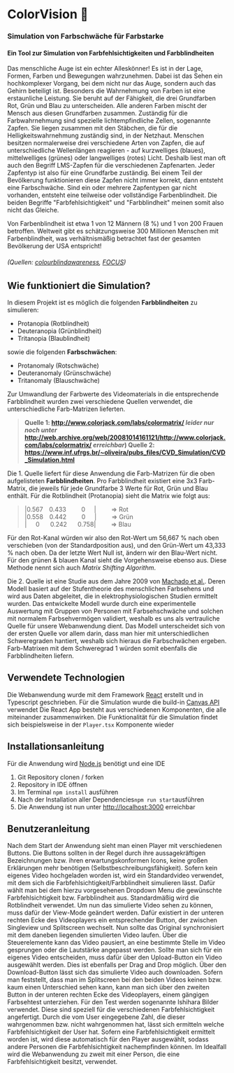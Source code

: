 # ColorVision 🎨 

### **Simulation von Farbschwäche für Farbstarke**
#### Ein Tool zur Simulation von Farbfehlsichtigkeiten und Farbblindheiten

Das menschliche Auge ist ein echter Alleskönner! Es ist in der Lage, Formen, Farben und Bewegungen wahrzunehmen. Dabei ist das Sehen ein hochkomplexer Vorgang, bei dem nicht nur das Auge, sondern auch das Gehirn beteiligt ist. Besonders die Wahrnehmung von Farben ist eine erstaunliche Leistung. Sie beruht auf der Fähigkeit, die drei Grundfarben Rot, Grün und Blau zu unterscheiden. Alle anderen Farben mischt der Mensch aus diesen Grundfarben zusammen. Zuständig für die Farbwahrnehmung sind spezielle lichtempfindliche Zellen, sogenannte Zapfen. Sie liegen zusammen mit den Stäbchen, die für die Helligkeitswahrnehmung zuständig sind, in der Netzhaut.
Menschen besitzen normalerweise drei verschiedene Arten von Zapfen, die auf unterschiedliche Wellenlängen reagieren - auf kurzwelliges (blaues), mittelwelliges (grünes) oder langwelliges (rotes) Licht. Deshalb liest man oft auch den Begriff LMS-Zapfen für die verschiedenen Zapfenarten. Jeder Zapfentyp ist also für eine Grundfarbe zuständig. Bei einem Teil der Bevölkerung funktionieren diese Zapfen nicht immer korrekt, dann entsteht eine Farbschwäche. Sind ein oder mehrere Zapfentypen gar nicht vorhanden, entsteht eine teilweise oder vollständige Farbenblindheit. Die beiden Begriffe "Farbfehlsichtigkeit" und "Farbblindheit" meinen somit also nicht das Gleiche. 

Von Farbenblindheit ist etwa 1 von 12 Männern (8 %) und 1 von 200 Frauen betroffen. Weltweit gibt es schätzungsweise 300 Millionen Menschen mit Farbenblindheit, was verhältnismäßig betrachtet fast der gesamten Bevölkerung der USA entspricht! 
###### (Quellen: [colourblindawareness](https://www.colourblindawareness.org/colour-blindness/types-of-colour-blindness/), [FOCUS](https://focus-arztsuche.de/magazin/gesundheitswissen/farbfehlsichtigkeit-und-farbenblindheit-erkennen))

## Wie funktioniert die Simulation?

In diesem Projekt ist es möglich die folgenden **Farbblindheiten** zu simulieren:
- Protanopia (Rotblindheit)
- Deuteranopia (Grünblindheit)
- Tritanopia (Blaublindheit)

sowie die folgenden **Farbschwächen**:

- Protanomaly (Rotschwäche)
- Deuteranomaly (Grünschwäche)
- Tritanomaly (Blauschwäche)

Zur Umwandlung der Farbwerte des Videomaterials in die entsprechende Farbblindheit wurden zwei verschiedene Quellen verwendet, die unterschiedliche Farb-Matrizen lieferten. 

> **Quelle 1: http://www.colorjack.com/labs/colormatrix/ _leider nur noch unter_ http://web.archive.org/web/20081014161121/http://www.colorjack.com/labs/colormatrix/ _erreichbar_)
Quelle 2: https://www.inf.ufrgs.br/~oliveira/pubs_files/CVD_Simulation/CVD_Simulation.html**

Die 1. Quelle liefert für diese Anwendung die Farb-Matrizen für die oben aufgelisteten **Farbblindheiten**. Pro Farbblindheit existiert eine 3x3 Farb-Matrix, die jeweils für jede Grundfarbe 3 Werte für Rot, Grün und Blau enthält. 
Für die Rotblindheit (Protanopia) sieht die Matrix wie folgt aus:
> |0.567 ⠀0.433 ⠀⠀⠀0⠀⠀|  ⠀⠀⠀=> Rot  <br />
|0.558 ⠀0.442 ⠀⠀⠀0⠀⠀|⠀⠀  ⠀=> Grün <br />
|⠀⠀0 ⠀⠀0.242 ⠀⠀0.758| ⠀⠀⠀=> Blau

Für den Rot-Kanal würden wir also den Rot-Wert um 56,667 % nach oben verschieben (von der Standardposition aus), und den Grün-Wert um 43,333 % nach oben. Da der letzte Wert Null ist, ändern wir den Blau-Wert nicht. Für den grünen & blauen Kanal sieht die Vorgehensweise ebenso aus. Diese Methode nennt sich auch _Matrix Shifting Algorithm_. 

Die 2. Quelle ist eine Studie aus dem Jahre 2009 von [Machado et al.](https://www.inf.ufrgs.br/~oliveira/pubs_files/CVD_Simulation/CVD_Simulation.html). Deren Modell basiert auf der Stufentheorie des menschlichen Farbsehens und wird aus Daten abgeleitet, die in elektrophysiologischen Studien ermittelt wurden. Das entwickelte Modell wurde durch eine experimentelle Auswertung mit Gruppen von Personen mit Farbsehschwäche und solchen mit normalem Farbsehvermögen validiert, weshalb es uns als vertrauliche Quelle für unsere Webanwendung dient.
Das Modell unterscheidet sich von der ersten Quelle vor allem darin, dass man hier mit unterschiedlichen Schweregraden hantiert, weshalb sich hieraus die Farbschwächen ergeben. Farb-Matrixen mit dem Schweregrad 1 würden somit ebenfalls die Farbblindheiten liefern.

## Verwendete Technologien

Die Webanwendung wurde mit dem Framework [React](https://reactjs.org/) erstellt und in Typescript geschrieben. Für die Simulation wurde die build-in [Canvas API](https://developer.mozilla.org/en-US/docs/Web/API/Canvas_API) verwendet
Die React App besteht aus verschiedenen Komponenten, die alle miteinander zusammenwirken. Die Funktionalität für die Simulation findet sich beispielsweise in der `Player.tsx` Komponente wieder

## Installationsanleitung
Für die Anwendung wird [Node.js](https://nodejs.org/en/) benötigt und eine IDE

1. Git Repository clonen / forken
2. Repository in IDE öffnen
3. Im Terminal `npm install` ausführen
4. Nach der Installation aller Dependencies`npm run start`ausführen
5. Die Anwendung ist nun unter [http://localhost:3000](http://localhost:3000) erreichbar

## Benutzeranleitung
Nach dem Start der Anwendung sieht man einen Player mit verschiedenen Buttons. Die Buttons sollten in der Regel durch ihre aussagekräftigen Bezeichnungen bzw. ihren erwartungskonformen Icons, keine großen Erklärungen mehr benötigen (Selbstbeschreibungsfähigkeit). Sofern kein eigenes Video hochgeladen worden ist, wird ein Standardvideo verwendet, mit dem sich die Farbfehlsichtigkeit/Farbblindheit simulieren lässt. Dafür wählt man bei dem hierzu vorgesehenen Dropdown Menu die gewünschte Farbfehlsichtigkeit bzw. Farbblindheit aus. Standardmäßig wird die Rotblindheit verwendet. Um nun das simulierte Video sehen zu können, muss dafür der View-Mode geändert werden. Dafür existiert in der unteren rechten Ecke des Videoplayers ein entsprechender Button, der zwischen Singleview und Splitscreen wechselt. Nun sollte das Original synchronisiert mit dem daneben liegenden simulierten Video laufen. Über die Steuerelemente kann das Video pausiert, an eine bestimmte Stelle im Video gesprungen oder die Lautstärke angepasst werden. Sollte man sich für ein eigenes Video entscheiden, muss dafür über den Upload-Button ein Video ausgewählt werden. Dies ist ebenfalls per Drag and Drop möglich. Über den Download-Button lässt sich das simulierte Video auch downloaden. Sofern man feststellt, dass man im Splitscreen bei den beiden Videos keinen bzw. kaum einen Unterschied sehen kann, kann man sich über den zweiten Button in der unteren rechten Ecke des Videoplayers, einem gängigen Farbsehtest unterziehen. Für den Test werden sogenannte Ishihara Bilder verwendet.  Diese sind speziell für die verschiedenen Farbfehlsichtigkeit angefertigt. Durch die vom User eingegebene Zahl, die dieser wahrgenommen bzw. nicht wahrgenommen hat, lässt sich ermitteln welche Farbfehlsichtigkeit der User hat. Sofern eine Farbfehlsichtigkeit ermittelt worden ist, wird diese automatisch für den Player ausgewählt, sodass andere Personen die Farbfehlsichtigkeit nachempfinden können. Im Idealfall wird die Webanwendung zu zweit mit einer Person, die eine Farbfehlsichtigkeit besitzt, verwendet. 